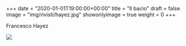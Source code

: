 +++
date = "2020-01-01T19:00:00+00:00"
title = "Il bacio"
draft = false
image = "img/rivisti/hayez.jpg"
showonlyimage = true
weight = 0
+++

Francesco Hayez
<!--more-->

![](/img/rivisti/hayez.jpg)
